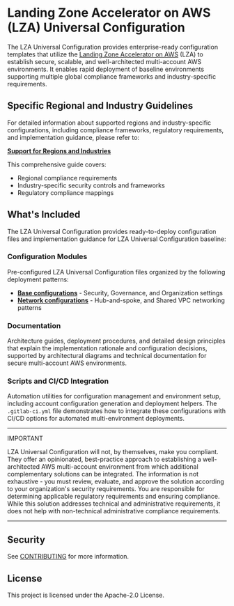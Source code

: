 # Landing Zone Accelerator on AWS (LZA) Universal Configuration

The LZA Universal Configuration provides enterprise-ready configuration templates that utilize the [Landing Zone Accelerator on AWS](https://aws.amazon.com/solutions/implementations/landing-zone-accelerator-on-aws/) (LZA) to establish secure, scalable, and well-architected multi-account AWS environments. It enables rapid deployment of baseline environments supporting multiple global compliance frameworks and industry-specific requirements.

## Specific Regional and Industry Guidelines

For detailed information about supported regions and industry-specific configurations, including compliance frameworks, regulatory requirements, and implementation guidance, please refer to:

**[Support for Regions and Industries](https://docs.aws.amazon.com/solutions/latest/landing-zone-accelerator-on-aws/support-for-regions-and-industries.html)**

This comprehensive guide covers:

- Regional compliance requirements
- Industry-specific security controls and frameworks
- Regulatory compliance mappings

## What's Included

The LZA Universal Configuration provides ready-to-deploy configuration files and implementation guidance for LZA Universal Configuration baseline:

### Configuration Modules

Pre-configured LZA Universal Configuration files organized by the following deployment patterns:

- **[Base configurations](./modules/base/default)** - Security, Governance, and Organization settings
- **[Network configurations](./modules/network)** - Hub-and-spoke, and Shared VPC networking patterns

### Documentation

Architecture guides, deployment procedures, and detailed design principles that explain the implementation rationale and configuration decisions, supported by architectural diagrams and technical documentation for secure multi-account AWS environments.

### Scripts and CI/CD Integration

Automation utilities for configuration management and environment setup, including account configuration generation and deployment helpers. The `.gitlab-ci.yml` file demonstrates how to integrate these configurations with CI/CD options for automated multi-environment deployments.

---

IMPORTANT

LZA Universal Configuration will not, by themselves, make you compliant. They offer an opinionated, best-practice approach to establishing a well-architected AWS multi-account environment from which additional complementary solutions can be integrated. The information is not exhaustive - you must review, evaluate, and approve the solution according to your organization's security requirements. You are responsible for determining applicable regulatory requirements and ensuring compliance. While this solution addresses technical and administrative requirements, it does not help with non-technical administrative compliance requirements.

---

## Security

See [CONTRIBUTING](CONTRIBUTING.md#security-issue-notifications) for more information.

## License

This project is licensed under the Apache-2.0 License.
